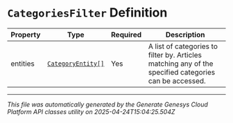 # `CategoriesFilter` Definition

| Property | Type | Required | Description |
|----------|------|----------|-------------|
| entities | [`CategoryEntity[]`](categoryentity-definition.md) | Yes | A list of categories to filter by. Articles matching any of the specified categories can be accessed. |

---

*This file was automatically generated by the Generate Genesys Cloud Platform API classes utility on 2025-04-24T15:04:25.504Z*